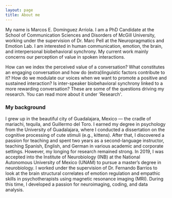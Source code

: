 ```yaml
---
layout: page
title: About me
---
```


My name is Marcos E. Domínguez Arriola. I am a PhD Candidate at the School of Communication Sciences and Disorders of McGill University, working under the supervision of Dr. Marc Pell at the Neuropragmatics and Emotion Lab. I am interested in human communication, emotion, the brain, and interpersonal biobehavioral synchrony. My current work mainly concerns our perception of value in spoken interactions. 

How can we index the perceived value of a conversation? What constitutes an engaging conversation and how do (extra)linguistic factors contribute to it? How do we modulate our voices when we want to promote a positive and sustained interaction? Is inter-speaker biobehavioral synchrony linked to a more rewarding conversation? These are some of the questions driving my research. You can read more about it under 'Research'. 

### My background
I grew up in the beautiful city of Guadalajara, Mexico — the cradle of mariachi, tequila, and Guillermo del Toro. I earned my degree in psychology from the University of Guadalajara, where I conducted a dissertation on the cognitive processing of cute stimuli (e.g., kittens). After that, I discovered a passion for teaching and spent two years as a second-language instructor, teaching Spanish, English, and German in various academic and corporate settings. However, my longing for research remained strong. In 2019, I was accepted into the Institute of Neurobiology (INB) at the National Autonomous University of Mexico (UNAM) to pursue a master’s degree in neurobiology. I worked under the supervision of Dr. Fernando Barrios to look at the brain structural correlates of emotion regulation and empathic skills in psychotherapists using magnetic resonance imaging (MRI). During this time, I developed a passion for neuroimaging, coding, and data analysis. 


